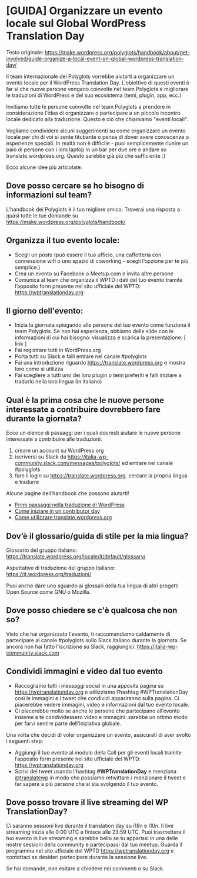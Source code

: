 # [GUIDA] Organizzare un evento locale sul Global WordPress Translation Day
Testo originale: https://make.wordpress.org/polyglots/handbook/about/get-involved/guide-organize-a-local-event-on-global-wordpress-translation-day/ 
 
Il team internazionale dei Polyglots vorrebbe aiutarti a organizzare un evento locale per il WordPress Translation Day. L'obiettivo di questi eventi è far sì che nuove persone vengano coinvolte nel team Polyglots e migliorare le traduzioni di WordPress e del suo ecosistema (temi, plugin, app, ecc.)

Invitiamo tutte le persone coinvolte nel team Polyglots a prendere in considerazione l'idea di organizzare o partecipare a un piccolo incontro locale dedicato alla traduzione. Questo è ciò che chiamiamo "eventi locali".

Vogliamo condividere alcuni suggerimenti su come organizzare un evento locale per chi di voi si sente titubante o pensa di dover avere conoscenze o esperienze speciali. In realtà non è difficile - puoi semplicemente riunire un paio di persone con i loro laptop in un bar per due ore e andare su translate.wordpress.org. Questo sarebbe già più che sufficiente :) 

Ecco alcune idee più articolate:

## Dove posso cercare se ho bisogno di informazioni sul team? 

L’handbook dei Polyglots è il tuo migliore amico. Troverai una risposta a quasi tutte le tue domande su https://make.wordpress.org/polyglots/handbook/

## Organizza il tuo evento locale:
* Scegli un posto (può essere il tuo ufficio, una caffetteria con connessione wifi o uno spazio di coworking - scegli l’opzione per te più semplice.)
* Crea un evento su Facebook o Meetup.com e invita altre persone
* Comunica al team che organizza il WPTD i dati del tuo evento tramite l’apposito form presente nel sito ufficiale del WPTD: https://wptranslationday.org

## Il giorno dell'evento: 
* Inizia la giornata spiegando alle persone del tuo evento come funziona il team Polyglots. Se non hai esperienza, abbiamo delle slide con  le informazioni di cui hai bisogno: visualizza e scarica la presentazione: [ link ]
* Fai registrare tutti in WordPress.org
* Porta tutti su Slack e falli entrare nel canale #polyglots
* Fai una introduzione riguardo https://translate.wordpress.org e mostra loro come si utilizza
* Fai scegliere a tutti uno dei loro plugin o temi preferiti e falli iniziare a tradurlo nella loro lingua (in italiano)

## Qual è la prima cosa che le nuove persone interessate a contribuire dovrebbero fare durante la giornata? 
Ecco un elenco di passaggi per i quali dovresti aiutare le nuove persone interessate a contribuire alle traduzioni:
1. creare un account su WordPress.org
1. iscriversi su Slack da https://italia-wp-community.slack.com/messages/polyglots/ ed entrare nel canale #polyglots
1. fare il login su https://translate.wordpress.org, cercare la propria lingua e tradurre

Alcune pagine dell’handbook che possono aiutarti!
* [Primi passaggi nella traduzione di WordPress](https://make.wordpress.org/polyglots/handbook/about/get-involved/first-steps/)
* [Come iniziare in un contributor day](https://make.wordpress.org/polyglots/handbook/about/get-involved/getting-started-at-a-contributor-day/)
* [Come utilizzare translate.wordpress.org](https://make.wordpress.org/polyglots/handbook/tools/glotpress-translate-wordpress-org/)

## Dov’è il glossario/guida di stile per la mia lingua? 
Glossario del gruppo italiano: https://translate.wordpress.org/locale/it/default/glossary/

Aspettative di traduzione del gruppo italiano: https://it.wordpress.org/traduzioni/

Puoi anche dare uno sguardo ai glossari della tua lingua di altri progetti Open Source come GNU o Mozilla.

## Dove posso chiedere se c'è qualcosa che non so? 
Visto che hai organizzato l'evento, ti raccomandiamo caldamente di partecipare al canale #polyglots sullo Slack italiano durante la giornata. Se ancora non hai fatto l’iscrizione su Slack, raggiungici: https://italia-wp-community.slack.com 

## Condividi immagini e video dal tuo evento 
* Raccogliamo tutti i messaggi social in una apposita pagina su https://wptranslationday.org e utilizziamo l’hashtag #WPTranslationDay così le immagini e i tweet che condividi appariranno sulla pagina. Ci piacerebbe vedere immagini, video e informazioni dal tuo evento locale.
* Ci piacerebbe molto se anche le persone che partecipano all’evento insieme a te condividessero video e immagini: sarebbe un ottimo modo per farvi sentire parte dell'iniziativa globale.

Una volta che decidi di voler organizzare un evento, assicurati di aver svolto i seguenti step:
* Aggiungi il tuo evento al modulo della Call per gli eventi locali tramite l’apposito form presente nel sito ufficiale del WPTD: https://wptranslationday.org
* Scrivi dei tweet usando l'hashtag **#WPTranslationDay** e menziona [@translatewp](https://twitter.com/translatewp) in modo che possiamo retwittare / menzionare il tweet e far sapere a più persone che si sta svolgendo il tuo evento.

## Dove posso trovare il live streaming del WP TranslationDay? 
Ci saranno sessioni live durante il translation day su i18n e l10n. Il live streaming inizia alle 0:00 UTC e finisce alle 23:59 UTC. Puoi trasmettere il tuo evento in live streaming e sarebbe bello se tu apparissi in una delle nostre sessioni della community e partecipassi dal tuo meetup. Guarda il programma nel sito ufficiale del WPTD https://wptranslationday.org e contattaci se desideri partecipare durante la sessione live.

Se hai domande, non esitare a chiedere nei commenti o su Slack.
